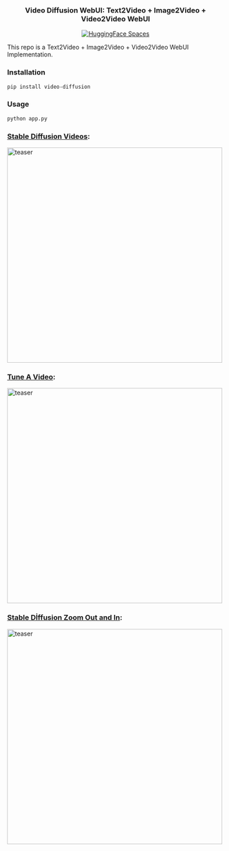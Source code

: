 <div align="center">
<h3>
    Video Diffusion WebUI: Text2Video + Image2Video + Video2Video WebUI
</h3>
<div>
    <a href="https://huggingface.co/spaces/ArtGAN/Video-Diffusion-WebUI"><img src="https://huggingface.co/datasets/huggingface/badges/raw/main/open-in-hf-spaces-sm.svg" alt="HuggingFace Spaces"></a>

</div>
</div>

This repo is a Text2Video + Image2Video + Video2Video WebUI Implementation.
### Installation
```bash
pip install video-diffusion
```
### Usage
```python
python app.py
```

### [Stable Diffusion Videos](https://github.com/nateraw/stable-diffusion-videos):
<img width="500" alt="teaser" src="https://github.com/kadirnar/Video-Diffusion-WebUI/releases/download/v0.0.1/testv0.gif">

### [Tune A Video](https://github.com/showlab/Tune-A-Video):
<img width="500" alt="teaser" src="https://github.com/kadirnar/Video-Diffusion-WebUI/releases/download/v0.0.1/testv1.gif">

### [Stable Dİffusion Zoom Out and In](https://github.com/v8hid/infinite-zoom-stable-diffusion):
<img width="500" alt="teaser" src="https://github.com/kadirnar/Video-Diffusion-WebUI/releases/download/v0.0.1/testv2.gif">
